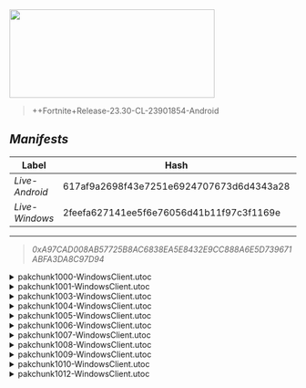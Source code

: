 <div style="pointer-events: none">
  <img style="pointer-events: none" src="https://raw.githubusercontent.com/Tectors/Archive/master/source/dependents/gen.28.00.svg" width="360" height="155">
<div>

 >  
  
  > ++Fortnite+Release-23.30-CL-23901854-Android

## *Manifests*
| Label | Hash | Route |
| - | - | - |
| *Live-Android* | 617af9a2698f43e7251e6924707673d6d4343a28 | [6nFywfMkJ9XoxDVCxUqHrHnr51WjSw](https://github.com/Tectors/Archive/blob/master/manifests/6nFywfMkJ9XoxDVCxUqHrHnr51WjSw.manifest) |
| *Live-Windows* | 2feefa627141ee5f6e76056d41b11f97c3f1169e | [CuLv_l0LuQM0W19qRkWTfZDUk0GmpQ](https://github.com/Tectors/Archive/blob/master/manifests/CuLv_l0LuQM0W19qRkWTfZDUk0GmpQ.manifest) |

---

> *0xA97CAD008AB57725B8AC6838EA5E8432E9CC888A6E5D739671ABFA3DA8C97D94*

<details>
  <summary>pakchunk1000-WindowsClient.utoc</summary>

 > 
    0xBF5B024ABB2023441B359FB8BF99659705B59FB33D75A817E06B3163BFE847FE

  </details>

<details>
  <summary>pakchunk1001-WindowsClient.utoc</summary>

 > 
    0x9A07F97284C0DD6F1AF3B07B65B9CAF1D31C4704E80410E3387E2A66858BC3DB

  </details>

<details>
  <summary>pakchunk1003-WindowsClient.utoc</summary>

 > 
    0xCD587447BC1ACEF41482E7264BD01860D9CDDA0FA8158BFC64C9610F75A71F45

  </details>

<details>
  <summary>pakchunk1004-WindowsClient.utoc</summary>

 > 
    0x409793E939FC900347001ADA2EFDDB4F853EE0353D6B1C7C9FB0231BDED6BDB1

  </details>

<details>
  <summary>pakchunk1005-WindowsClient.utoc</summary>

 > 
    0x578053EC14E717E52CBAD62B1F3704DA4E3D2BA9CD0125AD17B1CB600F9DA328

  </details>

<details>
  <summary>pakchunk1006-WindowsClient.utoc</summary>

 > 
    0xA36EEC6E66CC1D249EF63F21A6469A39BA583A7215919C6D6A8E880D45016B9B

  </details>

<details>
  <summary>pakchunk1007-WindowsClient.utoc</summary>

 > 
    0xCC361E13F9D394EF08DFCCE22A8FEAFECB2FDF0D9F1E45A70CD9FA9B0D1910D3

  </details>

<details>
  <summary>pakchunk1008-WindowsClient.utoc</summary>

 > 
    0x001D8525F186C8A1F7E4A267976A7AB7FF39B1960EE604A06D2FA2941036997E

  </details>

<details>
  <summary>pakchunk1009-WindowsClient.utoc</summary>

 > 
    0x956BCFB1FB1656C3550D2387EC9A5950B120A10F892AB58FB92A88C3DE369A6A

  </details>

<details>
  <summary>pakchunk1010-WindowsClient.utoc</summary>

 > 
    0x5F149D17C16F53A4CF98C8366452DCC4F5C5CA89B7B3921C0E9485CFCADC75F4

  </details>

<details>
  <summary>pakchunk1012-WindowsClient.utoc</summary>

 > 
    0xA1EB137FD0151A05F8155C16CE09BEFA74043B4680472B94E6B65AD5FEA1A05B

  </details>

